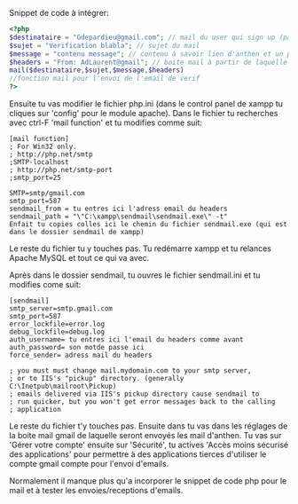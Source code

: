 Snippet de code à intégrer:

```php
<?php
$destinataire = "Gdepardieu@gmail.com"; // mail du user qui sign up (pas restreint qu'au gmail)
$sujet = "Verification blabla"; // sujet du mail
$message = "contenu message"; // contenu à savoir lien d'anthen et un petit message qui indique qu'il le cliquer
$headers = "From: AdLaurent@gmail"; // boite mail à partir de laquelle l'email d'anthen sera envoyé (en-tête) 
mail($destinataire,$sujet,$message,$headers)
//fonction mail pour l'envoi de l'email de verif
?>
```

Ensuite tu vas modifier le fichier php.ini
(dans le control panel de xampp tu cliques sur 'config' pour le module apache).
Dans le fichier tu recherches avec ctrl-F 'mail function' et tu modifies comme suit:


```
[mail function]
; For Win32 only.
; http://php.net/smtp
;SMTP-localhost
; http://php.net/smtp-port
;smtp_port=25

SMTP=smtp/gmail.com
smtp_port=587
sendmail_from = tu entres ici l'adress email du headers 
sendmail_path = "\"C:\xampp\sendmail\sendmail.exe\" -t"
Enfait tu copies colles ici le chemin du fichier sendmail.exe (qui est dans le dossier sendmail de xampp) 

```


Le reste du fichier tu y touches pas.
Tu redémarre xampp et tu relances Apache MySQL et tout ce qui va avec. 

Après dans le dossier sendmail, tu ouvres le fichier sendmail.ini et tu modifies come suit:


```
[sendmail]
smtp_server=smtp.gmail.com
smtp_port=587
error_lockfile=error.log
debug_lockfile=debug.log
auth_username= tu entres ici l'email du headers comme avant
auth_password= son motde passe ici
force_sender= adress mail du headers

; you must must change mail.mydomain.com to your smtp server,
; or to IIS's "pickup" directory. (generally C:\Inetpub\mailroot\Pickup)
; emails delivered via IIS's pickup directory cause sendmail to
; run quicker, but you won't get error messages back to the calling
; application
```

Le reste du fichier t'y touches pas.
Ensuite dans tu vas dans les réglages de la boite mail gmail de laquelle seront envoyés les mail d'anthen.
Tu vas sur 'Gérer votre compte' ensuite sur 'Sécurité', tu actives 'Accès moins sécurisé des applications' pour permettre à des applications tierces d'utiliser le compte gmail compte pour l'envoi d'emails.

Normalement il manque plus qu'a incorporer le snippet de code php pour le mail et à tester les envoies/receptions d'emails.